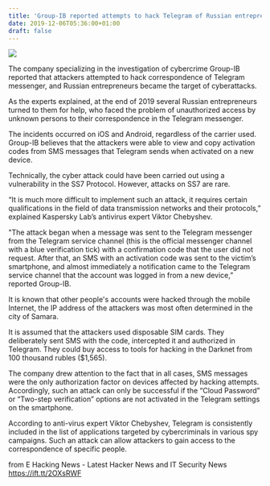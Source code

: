 ```yaml
---
title: 'Group-IB reported attempts to hack Telegram of Russian entrepreneurs'
date: 2019-12-06T05:36:00+01:00
draft: false
---
```


[![](https://1.bp.blogspot.com/-rbsdBhT_GOs/XYJTxKVrmvI/AAAAAAAABDA/YRNxv1BtTRQlPOqd_F_0WkTgKxd_y15wQCLcBGAsYHQ/s640/telegram.jpg)](https://1.bp.blogspot.com/-rbsdBhT_GOs/XYJTxKVrmvI/AAAAAAAABDA/YRNxv1BtTRQlPOqd_F_0WkTgKxd_y15wQCLcBGAsYHQ/s1600/telegram.jpg)

  
The company specializing in the investigation of cybercrime Group-IB reported that attackers attempted to hack correspondence of Telegram messenger, and Russian entrepreneurs became the target of cyberattacks.  
  
As the experts explained, at the end of 2019 several Russian entrepreneurs turned to them for help, who faced the problem of unauthorized access by unknown persons to their correspondence in the Telegram messenger.  
  
The incidents occurred on iOS and Android, regardless of the carrier used. Group-IB believes that the attackers were able to view and copy activation codes from SMS messages that Telegram sends when activated on a new device.  
  
Technically, the cyber attack could have been carried out using a vulnerability in the SS7 Protocol. However, attacks on SS7 are rare.  
  
“It is much more difficult to implement such an attack, it requires certain qualifications in the field of data transmission networks and their protocols,” explained Kaspersky Lab’s antivirus expert Viktor Chebyshev.  
  
"The attack began when a message was sent to the Telegram messenger from the Telegram service channel (this is the official messenger channel with a blue verification tick) with a confirmation code that the user did not request. After that, an SMS with an activation code was sent to the victim’s smartphone, and almost immediately a notification came to the Telegram service channel that the account was logged in from a new device,” reported Group-IB.  
  
It is known that other people's accounts were hacked through the mobile Internet, the IP address of the attackers was most often determined in the city of Samara.  
  
It is assumed that the attackers used disposable SIM cards. They deliberately sent SMS with the code, intercepted it and authorized in Telegram. They could buy access to tools for hacking in the Darknet from 100 thousand rubles ($1,565).  
  
The company drew attention to the fact that in all cases, SMS messages were the only authorization factor on devices affected by hacking attempts. Accordingly, such an attack can only be successful if the “Cloud Password” or “Two-step verification” options are not activated in the Telegram settings on the smartphone.  
  
According to anti-virus expert Viktor Chebyshev, Telegram is consistently included in the list of applications targeted by cybercriminals in various spy campaigns. Such an attack can allow attackers to gain access to the correspondence of specific people.

  
  
from E Hacking News - Latest Hacker News and IT Security News https://ift.tt/2OXsRWF